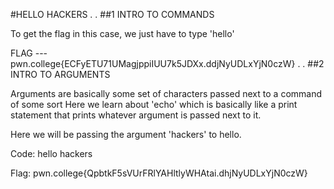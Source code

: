 #HELLO HACKERS 
. 
.
##1 INTRO TO COMMANDS 

To get the flag in this case, we just have to type 'hello'

FLAG ---
pwn.college{ECFyETU71UMagjppiIUU7k5JDXx.ddjNyUDLxYjN0czW}
.
.
##2 INTRO TO ARGUMENTS

Arguments are basically some set of characters passed next to a command of some sort 
Here we learn about 'echo' which is basically like a print statement that prints whatever argument is passed next to it.

Here we will be passing the argument 'hackers' to hello.

Code:
hello hackers

Flag:
pwn.college{QpbtkF5sVUrFRlYAHltlyWHAtai.dhjNyUDLxYjN0czW}


